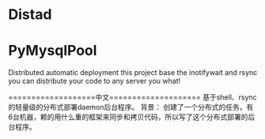 # Distad
PyMysqlPool
=======

Distributed automatic deployment
this project base the 
inotifywait and rsync
you can distribute your code to any server you what!

===================中文====================
基于shell、rsync的轻量级的分布式部署daemon后台程序。
背景：
创建了一个分布式的任务，有6台机器，赖的用什么重的框架来同步和拷贝代码，所以写了这个分布式部署的后台程序。
